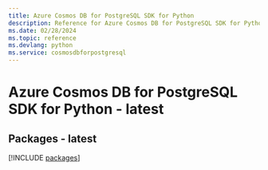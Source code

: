 ```yaml
---
title: Azure Cosmos DB for PostgreSQL SDK for Python
description: Reference for Azure Cosmos DB for PostgreSQL SDK for Python
ms.date: 02/28/2024
ms.topic: reference
ms.devlang: python
ms.service: cosmosdbforpostgresql
---
```

# Azure Cosmos DB for PostgreSQL SDK for Python - latest
## Packages - latest
[!INCLUDE [packages](cosmos-db-for-postgresql-index.md)]
